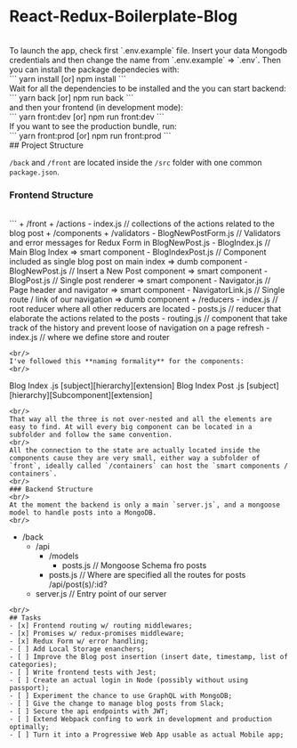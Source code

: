 # React-Redux-Boilerplate-Blog
<br/>
To launch the app, check first `.env.example` file. Insert your data Mongodb credentials and then change the name from `.env.example` => `.env`.
Then you can install the package dependecies with:
<br/>
```
yarn install [or] npm install
```
<br/>
Wait for all the dependencies to be installed and the you can start backend:
<br/>
```
yarn back [or] npm run back
```
<br/>
and then your frontend (in development mode):
<br/>
```
yarn front:dev [or] npm run front:dev
```
<br/>
If you want to see the production bundle, run:
<br/>
```
yarn front:prod [or] npm run front:prod
```
<br/>
## Project Structure

`/back` and `/front` are located inside the `/src` folder with one common `package.json`.
<br/>
### Frontend Structure
<br/>
```
+ /front
  + /actions
    - index.js // collections of the actions related to the blog post
  + /components
    + /validators
      - BlogNewPostForm.js // Validators and error messages for Redux Form in BlogNewPost.js
    - BlogIndex.js // Main Blog Index => smart component
    - BlogIndexPost.js // Component included as single blog post on main index => dumb component
    - BlogNewPost.js // Insert a New Post component => smart component
    - BlogPost.js // Single post renderer => smart component
    - Navigator.js // Page header and navigator => smart component
    - NavigatorLink.js // Single route / link of our navigation => dumb component
  + /reducers
    - index.js // root reducer where all other reducers are located
    - posts.js // reducer that elaborate the actions related to the posts
    - routing.js // component that take track of the history and prevent loose of navigation on a page refresh
- index.js // where we define store and router

```
<br/>
I've followed this **naming formality** for the components:
<br/>
```
   Blog     Index       .js
[subject][hierarchy][extension]
   Blog     Index        Post        .js
[subject][hierarchy][Subcomponent][extension]
```
<br/>
That way all the three is not over-nested and all the elements are easy to find. At will every big component can be located in a subfolder and follow the same convention.
<br/>
All the connection to the state are actually located inside the components cause they are very small, either way a subfolder of `front`, ideally called `/containers` can host the `smart components / containers`.
<br/>
### Backend Structure
<br/>
At the moment the backend is only a main `server.js`, and a mongoose model to handle posts into a MongoDB.
<br/>
```
+ /back
  + /api
    + /models
      - posts.js // Mongoose Schema fro posts
    - posts.js // Where are specified all the routes for posts /api/post(s)/:id?
  - server.js // Entry point of our server

```
<br/>
## Tasks
- [x] Frontend routing w/ routing middlewares;
- [x] Promises w/ redux-promises middleware;
- [x] Redux Form w/ error handling;
- [ ] Add Local Storage enanchers;
- [ ] Improve the Blog post insertion (insert date, timestamp, list of categories);
- [ ] Write frontend tests with Jest;
- [ ] Create an actual login in Node (possibly without using passport);
- [ ] Experiment the chance to use GraphQL with MongoDB;
- [ ] Give the change to manage blog posts from Slack;
- [ ] Secure the api endpoints with JWT;
- [ ] Extend Webpack confing to work in development and production optimally;
- [ ] Turn it into a Progressiwe Web App usable as actual Mobile app;
